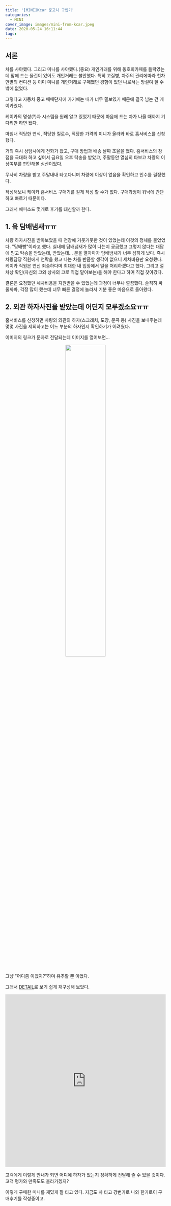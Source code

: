 ```yaml
---
title: '[MINI]Kcar 중고차 구입기'
categories:
  - MINI
cover_image: images/mini-from-kcar.jpeg
date: 2020-05-24 16:11:44
tags:
---
```


## 서론
차를 사야했다. 그리고 미니를 사야했다.(중요)
개인거래를 위해 동호회카페를 들락였는데 맘에 드는 물건이 있어도 개인거래는 불안했다. 특히 고질병, 차주의 관리에따라 천차만별의 컨디션 등 이미 미니를 개인거래로 구매했던 경험이 있던 나로서는 망설여 질 수 밖에 없었다.

그렇다고 자동차 중고 매매단지에 가기에는 내가 너무 쫄보였기 때문에 결국 남는 건 케이카였다.

케이카의 명성(?)과 시스템을 원래 알고 있었기 때문에 마음에 드는 차가 나올 때까지 기다리만 하면 됐다.

마침내 적당한 연식, 적당한 킬로수, 적당한 가격의 미니가 올라와 바로 홈서비스를 신청했다.

거의 즉시 상담사에게 전화가 왔고, 구매 방법과 배송 날짜 조율을 했다.
홈서비스의 장점을 극대화 하고 싶어서 금요일 오후 탁송을 받았고, 주말동안 열심히 타보고 차량의 이상여부를 판단해볼 심산이었다.

무사히 차량을 받고 주말내내 타고다니며 차량에 이상이 없음을 확인하고 인수를 결정했다.

작성해보니 케이카 홈서비스 구매기를 길게 작성 할 수가 없다. 구매과정이 워낙에 간단하고 빠르기 때문이다.

그래서 에피소드 몇개로 후기를 대신할까 한다.


## 1. 읔 담배냄새ㅠㅠ
차량 하자사진을 받아보았을 때 천장에 거뭇거뭇한 것이 있었는데 이것의 정체를 물었었다. "담배빵"이라고 했다.
실내에 담배냄새가 많이 나는지 궁금했고 그렇지 않다는 대답에 믿고 탁송을 받았는데,
받았는데... 문을 열자마자 담배냄새가 너무 심하게 났다.
즉시 차량담당 직원에게 연락을 했고 나는 차를 반품할 생각이 없으니 세차비용만 요청했다.
케이카 직원은 연신 죄송하다며 최대한 내 입장에서 일을 처리하겠다고 했다.
그리고 절차상 확인(자신의 코와 상사의 코로 직접 맡아보는)을 해야 한다고 하여 직접 찾아갔다.

결론은 요청했던 세차비용을 지원받을 수 있었는데 과정이 너무나 깔끔했다.
솔직히 싸울까봐, 걱정 많이 했는데 너무 빠른 결정에 놀라서 기분 좋은 마음으로 돌아왔다.

## 2. 외관 하자사진을 받았는데 어딘지 모루겠소요ㅠㅠ
홈서비스를 신청하면 차량의 외관의 하자(스크래치, 도장, 문콕 등) 사진을 보내주는데 몇몇 사진을 제외하고는 어느 부분의 하자인지 확인하기가 어려웠다. 

이미지의 링크가 문자로 전달되는데 이미지를 열어보면...

<center><img src="01.GIF" width=50%></center>

그냥 "어디쯤 이겠지?"하며 유추할 뿐 이었다. 

그래서 [DETAIL](https://detail.app)로 보기 쉽게 재구성해 보았다.

<iframe src="https://tagdetail.com/viewer/5eca1e945e435c00070a94fb" frameborder="0" width="100%" height="540px"></iframe>

고객에게 이렇게 안내가 되면 어디에 하자가 있는지 정확하게 전달해 줄 수 있을 것이다.
고객 평가와 만족도도 올라가겠지?

이렇게 구매한 미니를 재밌게 잘 타고 있다. 지금도 차 타고 강변가로 나와 한가로이 구매후기를 작성중이고.

<!-- <div id="detail" style="width: 100%; height: 540px; overflow: hidden; position: relative;">
   
</div>-->
<!-- <script>
window.onload = () => {
  const miniDetail = document.getElementById('detail');
  const _width = miniDetail.getBoundingClientRect().width;
  miniDetail.style.height=`${_width * 0.75}px`;
}
window.addEventListener('message', (event) => {
  const miniDetail = document.getElementById('detail')
  const _width = miniDetail.getBoundingClientRect().width
  let aspectRatio = event.data.aspectRatio
  console.log(miniDetail)
  console.log(_width)
  console.log(_width * aspectRatio)
  miniDetail.style.height=`${_width * aspectRatio}px`
})
</script> -->
